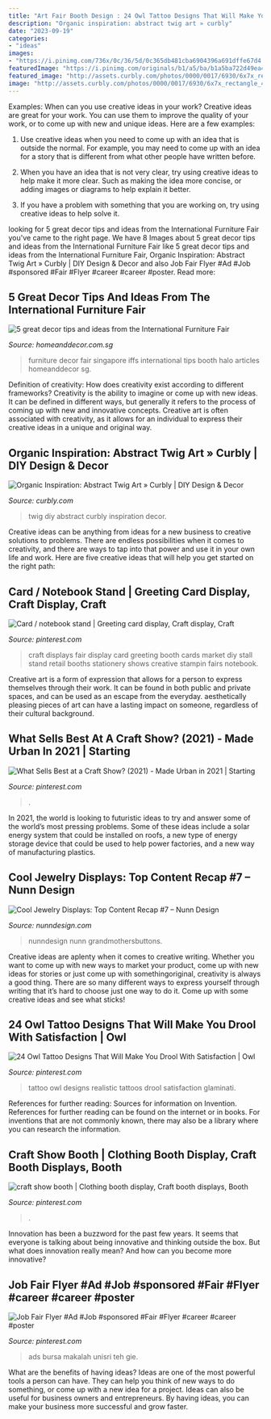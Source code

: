 ```yaml
---
title: "Art Fair Booth Design : 24 Owl Tattoo Designs That Will Make You Drool With Satisfaction"
description: "Organic inspiration: abstract twig art » curbly"
date: "2023-09-19"
categories:
- "ideas"
images:
- "https://i.pinimg.com/736x/0c/36/5d/0c365db481cba6904396a691dffe67d4.jpg"
featuredImage: "https://i.pinimg.com/originals/b1/a5/ba/b1a5ba722d49ea49db3b71a7d9ea0757.jpg"
featured_image: "http://assets.curbly.com/photos/0000/0017/6930/6x7x_rectangle_450x600_large_jpg.jpg?1430225736"
image: "http://assets.curbly.com/photos/0000/0017/6930/6x7x_rectangle_450x600_large_jpg.jpg?1430225736"
---
```



Examples: When can you use creative ideas in your work?
Creative ideas are great for your work. You can use them to improve the quality of your work, or to come up with new and unique ideas. Here are a few examples:
1. Use creative ideas when you need to come up with an idea that is outside the normal. For example, you may need to come up with an idea for a story that is different from what other people have written before.

2. When you have an idea that is not very clear, try using creative ideas to help make it more clear. Such as making the idea more concise, or adding images or diagrams to help explain it better.

3. If you have a problem with something that you are working on, try using creative ideas to help solve it.

	

		
looking for 5 great decor tips and ideas from the International Furniture Fair you've came to the right page. We have 8 Images about 5 great decor tips and ideas from the International Furniture Fair like 5 great decor tips and ideas from the International Furniture Fair, Organic Inspiration: Abstract Twig Art » Curbly | DIY Design &amp; Decor and also Job Fair Flyer #Ad #Job #sponsored #Fair #Flyer #career #career #poster. Read more:
		
    
## 5 Great Decor Tips And Ideas From The International Furniture Fair

<img loading=lazy src="https://www.homeanddecor.com.sg/sites/default/files/blog/2016/03/32682-img-4405.jpg" onerror="this.onerror=null;this.src='https://tse2.mm.bing.net/th?id=OIP.K2TgzDzTaFQ4iPzYDxUCBgHaFj&amp;pid=15.1';" alt="5 great decor tips and ideas from the International Furniture Fair">

_Source: homeanddecor.com.sg_

>furniture decor fair singapore iffs international tips booth halo articles homeanddecor sg. 

	

Definition of creativity: How does creativity exist according to different frameworks?
Creativity is the ability to imagine or come up with new ideas. It can be defined in different ways, but generally it refers to the process of coming up with new and innovative concepts. Creative art is often associated with creativity, as it allows for an individual to express their creative ideas in a unique and original way.

    
## Organic Inspiration: Abstract Twig Art » Curbly | DIY Design &amp; Decor

<img loading=lazy src="http://assets.curbly.com/photos/0000/0017/6930/6x7x_rectangle_450x600_large_jpg.jpg?1430225736" onerror="this.onerror=null;this.src='https://tse1.mm.bing.net/th?id=OIP.LZx5We6g71Gpjyzg6XGnOQAAAA&amp;pid=15.1';" alt="Organic Inspiration: Abstract Twig Art » Curbly | DIY Design &amp; Decor">

_Source: curbly.com_

>twig diy abstract curbly inspiration decor. 

	

Creative ideas can be anything from ideas for a new business to creative solutions to problems. There are endless possibilities when it comes to creativity, and there are ways to tap into that power and use it in your own life and work. Here are five creative ideas that will help you get started on the right path: 

    
## Card / Notebook Stand | Greeting Card Display, Craft Display, Craft

<img loading=lazy src="https://i.pinimg.com/originals/b1/a5/ba/b1a5ba722d49ea49db3b71a7d9ea0757.jpg" onerror="this.onerror=null;this.src='https://tse3.mm.bing.net/th?id=OIP.ey5VFZ2SAxIeNubu3puDggHaLH&amp;pid=15.1';" alt="Card / notebook stand | Greeting card display, Craft display, Craft">

_Source: pinterest.com_

>craft displays fair display card greeting booth cards market diy stall stand retail booths stationery shows creative stampin fairs notebook. 

	

Creative art is a form of expression that allows for a person to express themselves through their work. It can be found in both public and private spaces, and can be used as an escape from the everyday. aesthetically pleasing pieces of art can have a lasting impact on someone, regardless of their cultural background.

    
## What Sells Best At A Craft Show? (2021) - Made Urban In 2021 | Starting

<img loading=lazy src="https://i.pinimg.com/736x/0c/36/5d/0c365db481cba6904396a691dffe67d4.jpg" onerror="this.onerror=null;this.src='https://tse1.mm.bing.net/th?id=OIP.ylY-j_2hWlciMvOtz7eKZwHaLd&amp;pid=15.1';" alt="What Sells Best at a Craft Show? (2021) - Made Urban in 2021 | Starting">

_Source: pinterest.com_

>. 

	

In 2021, the world is looking to futuristic ideas to try and answer some of the world’s most pressing problems. Some of these ideas include a solar energy system that could be installed on roofs, a new type of energy storage device that could be used to help power factories, and a new way of manufacturing plastics.

    
## Cool Jewelry Displays: Top Content Recap #7 – Nunn Design

<img loading=lazy src="https://www.nunndesign.com/wp-content/uploads/2017/08/IMG_9959-570.jpg" onerror="this.onerror=null;this.src='https://tse3.mm.bing.net/th?id=OIP.lNm6g-1CWNfolyXSCH-AjgHaLH&amp;pid=15.1';" alt="Cool Jewelry Displays: Top Content Recap #7 – Nunn Design">

_Source: nunndesign.com_

>nunndesign nunn grandmothersbuttons. 

	

Creative ideas are aplenty when it comes to creative writing. Whether you want to come up with new ways to market your product, come up with new ideas for stories or just come up with somethingoriginal, creativity is always a good thing. There are so many different ways to express yourself through writing that it’s hard to choose just one way to do it. Come up with some creative ideas and see what sticks!

    
## 24 Owl Tattoo Designs That Will Make You Drool With Satisfaction | Owl

<img loading=lazy src="https://i.pinimg.com/736x/c9/dd/f0/c9ddf068141e121d5361b64d4eef6300.jpg" onerror="this.onerror=null;this.src='https://tse1.mm.bing.net/th?id=OIP.O1nWI7uLXhTK88M5gapNPAHaLG&amp;pid=15.1';" alt="24 Owl Tattoo Designs That Will Make You Drool With Satisfaction | Owl">

_Source: pinterest.com_

>tattoo owl designs realistic tattoos drool satisfaction glaminati. 

	

References for further reading: Sources for information on Invention.
References for further reading can be found on the internet or in books. For inventions that are not commonly known, there may also be a library where you can research the information.

    
## Craft Show Booth | Clothing Booth Display, Craft Booth Displays, Booth

<img loading=lazy src="https://i.pinimg.com/736x/a1/06/bc/a106bc5d548a4557c147edcf65173e51.jpg" onerror="this.onerror=null;this.src='https://tse3.mm.bing.net/th?id=OIP.Dul_GVilt09Qr0JEL6vlDAHaE7&amp;pid=15.1';" alt="craft show booth | Clothing booth display, Craft booth displays, Booth">

_Source: pinterest.com_

>. 

	

Innovation has been a buzzword for the past few years. It seems that everyone is talking about being innovative and thinking outside the box. But what does innovation really mean? And how can you become more innovative?

    
## Job Fair Flyer #Ad #Job #sponsored #Fair #Flyer #career #career #poster

<img loading=lazy src="https://i.pinimg.com/736x/40/92/11/4092119aad977b8102203d6163d25363.jpg" onerror="this.onerror=null;this.src='https://tse4.mm.bing.net/th?id=OIP.Il336UA-xB0HFfx25wMQBwHaKe&amp;pid=15.1';" alt="Job Fair Flyer #Ad #Job #sponsored #Fair #Flyer #career #career #poster">

_Source: pinterest.com_

>ads bursa makalah unisri teh gie. 

	

What are the benefits of having ideas?
Ideas are one of the most powerful tools a person can have. They can help you think of new ways to do something, or come up with a new idea for a project. Ideas can also be useful for business owners and entrepreneurs. By having ideas, you can make your business more successful and grow faster.

